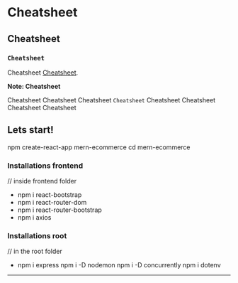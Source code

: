 # Cheatsheet

## Cheatsheet

### `Cheatsheet`

Cheatsheet [Cheatsheet](https://github.com/).

**Note: Cheatsheet**

Cheatsheet Cheatsheet Cheatsheet `Cheatsheet` Cheatsheet Cheatsheet Cheatsheet Cheatsheet

## Lets start!

npm create-react-app mern-ecommerce
cd mern-ecommerce

### Installations frontend

// inside frontend folder

- npm i react-bootstrap
- npm i react-router-dom
- npm i react-router-bootstrap
- npm i axios

### Installations root

// in the root folder

- npm i express
  npm i -D nodemon
  npm i -D concurrently
  npm i dotenv

---

